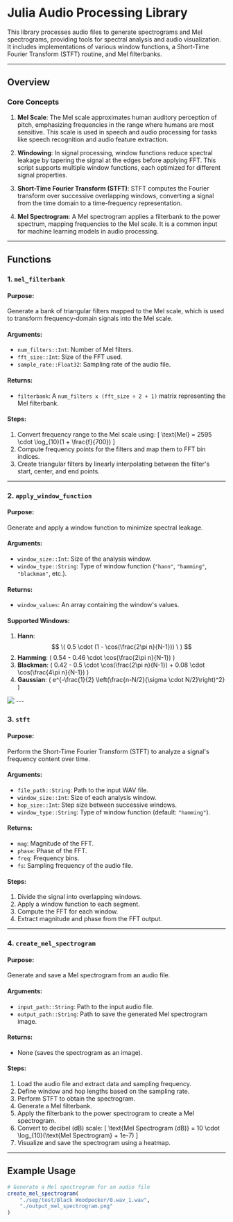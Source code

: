 # Julia Audio Processing Library

This library processes audio files to generate spectrograms and Mel spectrograms, providing tools for spectral analysis and audio visualization. It includes implementations of various window functions, a Short-Time Fourier Transform (STFT) routine, and Mel filterbanks.

---

## Overview

### Core Concepts
1. **Mel Scale**: The Mel scale approximates human auditory perception of pitch, emphasizing frequencies in the range where humans are most sensitive. This scale is used in speech and audio processing for tasks like speech recognition and audio feature extraction.
   
2. **Windowing**: In signal processing, window functions reduce spectral leakage by tapering the signal at the edges before applying FFT. This script supports multiple window functions, each optimized for different signal properties.

3. **Short-Time Fourier Transform (STFT)**: STFT computes the Fourier transform over successive overlapping windows, converting a signal from the time domain to a time-frequency representation.

4. **Mel Spectrogram**: A Mel spectrogram applies a filterbank to the power spectrum, mapping frequencies to the Mel scale. It is a common input for machine learning models in audio processing.

---

## Functions

### 1. `mel_filterbank`

#### Purpose:
Generate a bank of triangular filters mapped to the Mel scale, which is used to transform frequency-domain signals into the Mel scale.

#### Arguments:
- `num_filters::Int`: Number of Mel filters.
- `fft_size::Int`: Size of the FFT used.
- `sample_rate::Float32`: Sampling rate of the audio file.

#### Returns:
- `filterbank`: A `num_filters x (fft_size ÷ 2 + 1)` matrix representing the Mel filterbank.

#### Steps:
1. Convert frequency range to the Mel scale using:
   \[
   \text{Mel} = 2595 \cdot \log_{10}(1 + \frac{f}{700})
   \]
2. Compute frequency points for the filters and map them to FFT bin indices.
3. Create triangular filters by linearly interpolating between the filter's start, center, and end points.

---

### 2. `apply_window_function`

#### Purpose:
Generate and apply a window function to minimize spectral leakage.

#### Arguments:
- `window_size::Int`: Size of the analysis window.
- `window_type::String`: Type of window function (`"hann"`, `"hamming"`, `"blackman"`, etc.).

#### Returns:
- `window_values`: An array containing the window's values.

#### Supported Windows:
1. **Hann**: $$ \( 0.5 \cdot (1 - \cos(\frac{2\pi n}{N-1})) \ ) $$
2. **Hamming**: \( 0.54 - 0.46 \cdot \cos(\frac{2\pi n}{N-1}) \)
3. **Blackman**: \( 0.42 - 0.5 \cdot \cos(\frac{2\pi n}{N-1}) + 0.08 \cdot \cos(\frac{4\pi n}{N-1}) \)
4. **Gaussian**: \( e^{-\frac{1}{2} \left(\frac{n-N/2}{\sigma \cdot N/2}\right)^2} \)
<img src="https://render.githubusercontent.com/render/math?math=e^{i \pi} = -1">
---

### 3. `stft`

#### Purpose:
Perform the Short-Time Fourier Transform (STFT) to analyze a signal's frequency content over time.

#### Arguments:
- `file_path::String`: Path to the input WAV file.
- `window_size::Int`: Size of each analysis window.
- `hop_size::Int`: Step size between successive windows.
- `window_type::String`: Type of window function (default: `"hamming"`).

#### Returns:
- `mag`: Magnitude of the FFT.
- `phase`: Phase of the FFT.
- `freq`: Frequency bins.
- `fs`: Sampling frequency of the audio file.

#### Steps:
1. Divide the signal into overlapping windows.
2. Apply a window function to each segment.
3. Compute the FFT for each window.
4. Extract magnitude and phase from the FFT output.

---

### 4. `create_mel_spectrogram`

#### Purpose:
Generate and save a Mel spectrogram from an audio file.

#### Arguments:
- `input_path::String`: Path to the input audio file.
- `output_path::String`: Path to save the generated Mel spectrogram image.

#### Returns:
- None (saves the spectrogram as an image).

#### Steps:
1. Load the audio file and extract data and sampling frequency.
2. Define window and hop lengths based on the sampling rate.
3. Perform STFT to obtain the spectrogram.
4. Generate a Mel filterbank.
5. Apply the filterbank to the power spectrogram to create a Mel spectrogram.
6. Convert to decibel (dB) scale:
   \[
   \text{Mel Spectrogram (dB)} = 10 \cdot \log_{10}(\text{Mel Spectrogram} + 1e-7)
   \]
7. Visualize and save the spectrogram using a heatmap.

---

## Example Usage

```julia
# Generate a Mel spectrogram for an audio file
create_mel_spectrogram(
    "./sep/test/Black Woodpecker/0.wav_1.wav",
    "./output_mel_spectrogram.png"
)
